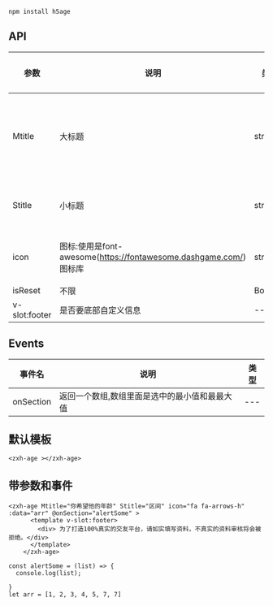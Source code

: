 ```
npm install h5age
```

## API

| 参数| 说明 |类型|默认值|
| --- | --- |--- |--- |
| Mtitle |大标题|string |你期望ta的年龄 |
| Stitle |小标题|string |选择范围 |
| icon |图标:使用是font-awesome(https://fontawesome.dashgame.com/) 图标库 |string |选择范围 |fa fa-arrows-h
| isReset |不限|Boolean |true |
| v-slot:footer | 是否要底部自定义信息|--- |--- |



## Events

| 事件名| 说明 |类型|
| --- | --- |--- |
| onSection | 返回一个数组,数组里面是选中的最小值和最最大值|--- |

## 默认模板
```
<zxh-age ></zxh-age>
```
## 带参数和事件
```
<zxh-age Mtitle="你希望他的年龄" Stitle="区间" icon="fa fa-arrows-h" :data="arr" @onSection="alertSome" >
      <template v-slot:footer>
        <div> 为了打造100%真实的交友平台，请如实填写资料，不真实的资料审核将会被拒绝。</div>
      </template>
    </zxh-age> 

const alertSome = (list) => {
  console.log(list);

}
let arr = [1, 2, 3, 4, 5, 7, 7]
```